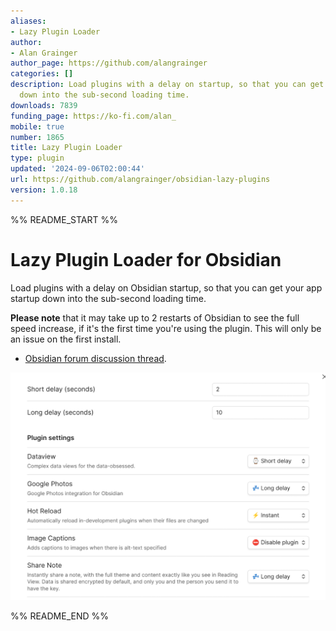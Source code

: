```yaml
---
aliases:
- Lazy Plugin Loader
author:
- Alan Grainger
author_page: https://github.com/alangrainger
categories: []
description: Load plugins with a delay on startup, so that you can get your app startup
  down into the sub-second loading time.
downloads: 7839
funding_page: https://ko-fi.com/alan_
mobile: true
number: 1865
title: Lazy Plugin Loader
type: plugin
updated: '2024-09-06T02:00:44'
url: https://github.com/alangrainger/obsidian-lazy-plugins
version: 1.0.18
---
```


%% README_START %%

# Lazy Plugin Loader for Obsidian

Load plugins with a delay on Obsidian startup, so that you can get your app startup down into the sub-second loading time.

**Please note** that it may take up to 2 restarts of Obsidian to see the full speed increase, if it's the first time you're using the plugin. This will only be an issue on the first install.

- [Obsidian forum discussion thread](https://forum.obsidian.md/t/87627).

![](https://raw.githubusercontent.com/alangrainger/obsidian-lazy-plugins/HEAD/screenshot.png)


%% README_END %%